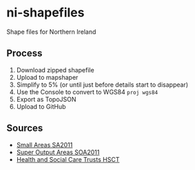 # ni-shapefiles

Shape files for Northern Ireland

## Process

1. Download zipped shapefile
2. Upload to mapshaper
3. Simplify to 5% (or until just before details start to disappear)
4. Use the Console to convert to WGS84 `proj wgs84`
5. Export as TopoJSON
6. Upload to GitHub

## Sources

* [Small Areas SA2011](https://www.nisra.gov.uk/sites/nisra.gov.uk/files/publications/SA2011_Esri_Shapefile.zip)
* [Super Output Areas SOA2011](https://www.nisra.gov.uk/sites/nisra.gov.uk/files/publications/SOA2011_Esri_Shapefile_0.zip)
* [Health and Social Care Trusts HSCT](https://www.opendatani.gov.uk/dataset/department-of-health-trust-boundaries/resource/7fa52dde-90b8-446e-bb79-4871d1028cb4)
